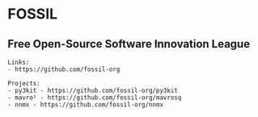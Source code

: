 # FOSSIL
## Free Open-Source Software Innovation League

```
Links:
- https://github.com/fossil-org

Projects:
- py3kit - https://github.com/fossil-org/py3kit
- mavro² - https://github.com/fossil-org/mavrosq
- nnmx - https://github.com/fossil-org/nnmx
```
